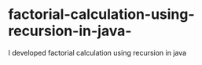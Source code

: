 # factorial-calculation-using-recursion-in-java-
I developed factorial calculation using recursion in java
